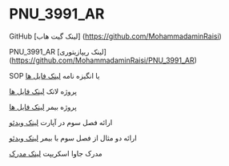 # PNU_3991_AR

GitHub  [لینک گیت هاب] (https://github.com/MohammadaminRaisi)

PNU_3991_AR  [لینک ریپازیتوری] (https://github.com/MohammadaminRaisi/PNU_3991_AR)

 SOP یا انگیزه نامه [لینک فایل ها](https://github.com/MohammadaminRaisi/PNU_3991_AR/tree/main/SOP)

پروژه لاتک  [لینک فایل ها](https://github.com/MohammadaminRaisi/PNU_3991_AR/tree/main/Latex%20Project)

پروژه بیمر  [لینک فایل ها](https://github.com/MohammadaminRaisi/PNU_3991_AR/tree/main/Latex%20Project)

ارائه فصل سوم در آپارت  [لینک ویدئو](https://www.aparat.com/v/4BSGl)

ارائه دو مثال از فصل سوم با بیمر  [لینک ویدئو](https://www.aparat.com/v/Ji6kz)

مدرک جاوا اسکریپت  [لینک مدرک](https://github.com/MohammadaminRaisi/PNU_3991_AR/tree/main/JavaScript)
